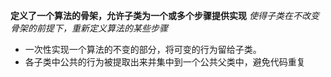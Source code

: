 **定义了一个算法的骨架，允许子类为一个或多个步骤提供实现**
*使得子类在不改变骨架的前提下，重新定义算法的某些步骤*

- 一次性实现一个算法的不变的部分，将可变的行为留给子类。
-  各子类中公共的行为被提取出来并集中到一个公共父类中，避免代码重复

